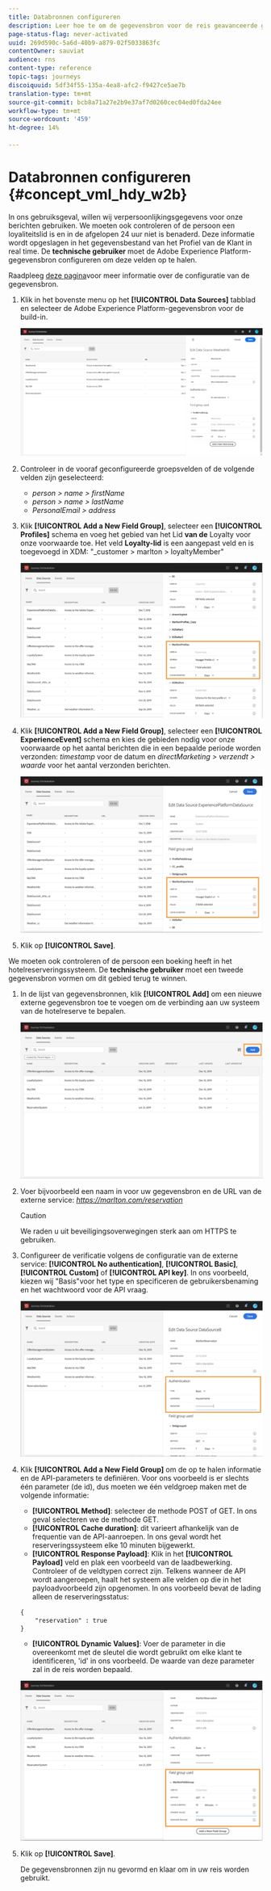 ```yaml
---
title: Databronnen configureren
description: Leer hoe te om de gegevensbron voor de reis geavanceerde gebruiksgeval te vormen
page-status-flag: never-activated
uuid: 269d590c-5a6d-40b9-a879-02f5033863fc
contentOwner: sauviat
audience: rns
content-type: reference
topic-tags: journeys
discoiquuid: 5df34f55-135a-4ea8-afc2-f9427ce5ae7b
translation-type: tm+mt
source-git-commit: bcb8a71a27e2b9e37af7d0260cec04ed0fda24ee
workflow-type: tm+mt
source-wordcount: '459'
ht-degree: 14%

---
```



# Databronnen configureren {#concept_vml_hdy_w2b}

In ons gebruiksgeval, willen wij verpersoonlijkingsgegevens voor onze berichten gebruiken. We moeten ook controleren of de persoon een loyaliteitslid is en in de afgelopen 24 uur niet is benaderd. Deze informatie wordt opgeslagen in het gegevensbestand van het Profiel van de Klant in real time. De **technische gebruiker** moet de Adobe Experience Platform-gegevensbron configureren om deze velden op te halen.

Raadpleeg [deze pagina](../datasource/about-data-sources.md)voor meer informatie over de configuratie van de gegevensbron.

1. Klik in het bovenste menu op het **[!UICONTROL Data Sources]** tabblad en selecteer de Adobe Experience Platform-gegevensbron voor de build-in.

   ![](../assets/journey23.png)

1. Controleer in de vooraf geconfigureerde groepsvelden of de volgende velden zijn geselecteerd:

   * _person > name > firstName_
   * _person > name > lastName_
   * _PersonalEmail > address_

1. Klik **[!UICONTROL Add a New Field Group]**, selecteer een **[!UICONTROL Profiles]** schema en voeg het gebied van het Lid **van de** Loyalty voor onze voorwaarde toe. Het veld **Loyalty-lid** is een aangepast veld en is toegevoegd in XDM: &quot;_customer > marlton > loyaltyMember&quot;

   ![](../assets/journeyuc2_6.png)

1. Klik **[!UICONTROL Add a New Field Group]**, selecteer een **[!UICONTROL ExperienceEvent]** schema en kies de gebieden nodig voor onze voorwaarde op het aantal berichten die in een bepaalde periode worden verzonden: _timestamp_ voor de datum en _directMarketing > verzendt > waarde_ voor het aantal verzonden berichten.

   ![](../assets/journeyuc2_7.png)

1. Klik op **[!UICONTROL Save]**.

We moeten ook controleren of de persoon een boeking heeft in het hotelreserveringssysteem. De **technische gebruiker** moet een tweede gegevensbron vormen om dit gebied terug te winnen.

1. In de lijst van gegevensbronnen, klik **[!UICONTROL Add]** om een nieuwe externe gegevensbron toe te voegen om de verbinding aan uw systeem van de hotelreserve te bepalen.

   ![](../assets/journeyuc2_9.png)

1. Voer bijvoorbeeld een naam in voor uw gegevensbron en de URL van de externe service: _https://marlton.com/reservation_

   >[!CAUTION]
   >
   >We raden u uit beveiligingsoverwegingen sterk aan om HTTPS te gebruiken.

1. Configureer de verificatie volgens de configuratie van de externe service: **[!UICONTROL No authentication]**, **[!UICONTROL Basic]**, **[!UICONTROL Custom]** of **[!UICONTROL API key]**. In ons voorbeeld, kiezen wij &quot;Basis&quot;voor het type en specificeren de gebruikersbenaming en het wachtwoord voor de API vraag.

   ![](../assets/journeyuc2_10.png)

1. Klik **[!UICONTROL Add a New Field Group]** om de op te halen informatie en de API-parameters te definiëren. Voor ons voorbeeld is er slechts één parameter (de id), dus moeten we één veldgroep maken met de volgende informatie:

   * **[!UICONTROL Method]**: selecteer de methode POST of GET. In ons geval selecteren we de methode GET.
   * **[!UICONTROL Cache duration]**: dit varieert afhankelijk van de frequentie van de API-aanroepen. In ons geval wordt het reserveringssysteem elke 10 minuten bijgewerkt.
   * **[!UICONTROL Response Payload]**: Klik in het **[!UICONTROL Payload]** veld en plak een voorbeeld van de laadbewerking. Controleer of de veldtypen correct zijn. Telkens wanneer de API wordt aangeroepen, haalt het systeem alle velden op die in het payloadvoorbeeld zijn opgenomen. In ons voorbeeld bevat de lading alleen de reserveringsstatus:

   ```
   {
       "reservation" : true
   }
   ```

   * **[!UICONTROL Dynamic Values]**: Voer de parameter in die overeenkomt met de sleutel die wordt gebruikt om elke klant te identificeren, &#39;id&#39; in ons voorbeeld. De waarde van deze parameter zal in de reis worden bepaald.

   ![](../assets/journeyuc2_11.png)

1. Klik op **[!UICONTROL Save]**.

   De gegevensbronnen zijn nu gevormd en klaar om in uw reis worden gebruikt.
